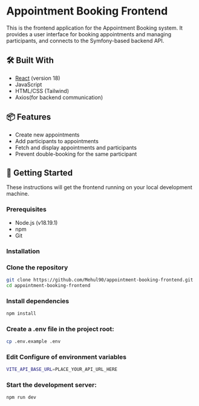 # Appointment Booking Frontend

This is the frontend application for the Appointment Booking system. It provides a user interface for booking appointments and managing participants, and connects to the Symfony-based backend API.

## 🛠️ Built With

- [React](https://reactjs.org/) (version 18)
- JavaScript
- HTML/CSS (Tailwind)
- Axios(for backend communication)

## 📦 Features

- Create new appointments
- Add participants to appointments
- Fetch and display appointments and participants
- Prevent double-booking for the same participant

## 🚀 Getting Started

These instructions will get the frontend running on your local development machine.

### Prerequisites

- Node.js (v18.19.1)
- npm
- Git

### Installation

### Clone the repository
```bash
git clone https://github.com/Mehul90/appointment-booking-frontend.git
cd appointment-booking-frontend
```

### Install dependencies
```bash
npm install
```

### Create a .env file in the project root:
```bash
cp .env.example .env
```

### Edit Configure of environment variables
```bash
VITE_API_BASE_URL=PLACE_YOUR_API_URL_HERE
```

### Start the development server:
```bash
npm run dev
```
